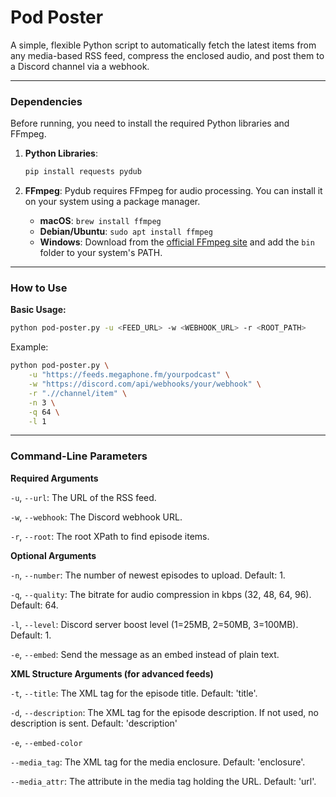 # Pod Poster

A simple, flexible Python script to automatically fetch the latest items from any media-based RSS feed, compress the enclosed audio, and post them to a Discord channel via a webhook.


---

### Dependencies

Before running, you need to install the required Python libraries and FFmpeg.

1.  **Python Libraries**:
    ```bash
    pip install requests pydub
    ```

2.  **FFmpeg**:
    Pydub requires FFmpeg for audio processing. You can install it on your system using a package manager.
    * **macOS**: `brew install ffmpeg`
    * **Debian/Ubuntu**: `sudo apt install ffmpeg`
    * **Windows**: Download from the [official FFmpeg site](https://ffmpeg.org/download.html) and add the `bin` folder to your system's PATH.

---

### How to Use

**Basic Usage:**
```bash
python pod-poster.py -u <FEED_URL> -w <WEBHOOK_URL> -r <ROOT_PATH>
```

Example:
```bash
python pod-poster.py \
    -u "https://feeds.megaphone.fm/yourpodcast" \
    -w "https://discord.com/api/webhooks/your/webhook" \
    -r ".//channel/item" \
    -n 3 \
    -q 64 \
    -l 1
```

---

### Command-Line Parameters
**Required Arguments**

`-u`, `--url`: The URL of the RSS feed.

`-w`, `--webhook`: The Discord webhook URL.

`-r`, `--root`: The root XPath to find episode items.

**Optional Arguments**

`-n`, `--number`: The number of newest episodes to upload. Default: 1.

`-q`, `--quality`: The bitrate for audio compression in kbps (32, 48, 64, 96). Default: 64.

`-l`, `--level`: Discord server boost level (1=25MB, 2=50MB, 3=100MB). Default: 1.

`-e`, `--embed`: Send the message as an embed instead of plain text.

**XML Structure Arguments (for advanced feeds)**

`-t`, `--title`: The XML tag for the episode title. Default: 'title'.

`-d`, `--description`: The XML tag for the episode description. If not used, no description is sent. Default: 'description'

`-e`, `--embed-color`

`--media_tag`: The XML tag for the media enclosure. Default: 'enclosure'.

`--media_attr`: The attribute in the media tag holding the URL. Default: 'url'.
